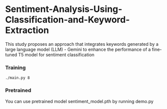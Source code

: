 # Sentiment-Analysis-Using-Classification-and-Keyword-Extraction
This study proposes an approach that integrates keywords generated by a large language model (LLM) - Gemini to enhance the performance of a fine-tuned T5 model for sentiment classification

### Training

```
./main.py 8

```

### Pretrained

You can use pretrained model sentiment_model.pth by running demo.py
